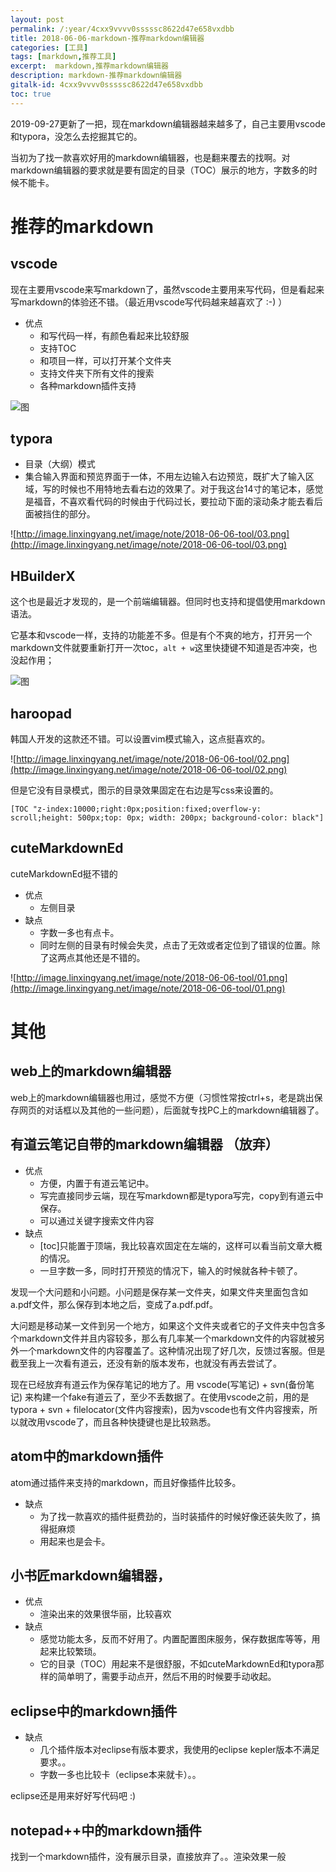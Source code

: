 ```yaml
---
layout: post
permalink: /:year/4cxx9vvvv0sssssc8622d47e658vxdbb
title: 2018-06-06-markdown-推荐markdown编辑器
categories: [工具]
tags: [markdown,推荐工具]
excerpt:  markdown,推荐markdown编辑器
description: markdown-推荐markdown编辑器
gitalk-id: 4cxx9vvvv0sssssc8622d47e658vxdbb
toc: true
---
```


2019-09-27更新了一把，现在markdown编辑器越来越多了，自己主要用vscode和typora，没怎么去挖掘其它的。


当初为了找一款喜欢好用的markdown编辑器，也是翻来覆去的找啊。对markdown编辑器的要求就是要有固定的目录（TOC）展示的地方，字数多的时候不能卡。

# 推荐的markdown

## vscode

现在主要用vscode来写markdown了，虽然vscode主要用来写代码，但是看起来写markdown的体验还不错。（最近用vscode写代码越来越喜欢了 :-) ）

* 优点
  * 和写代码一样，有颜色看起来比较舒服
  * 支持TOC
  * 和项目一样，可以打开某个文件夹
  * 支持文件夹下所有文件的搜索
  * 各种markdown插件支持

![图](http://image.linxingyang.net/image/note/2018-06-06-tool/07.png)

## typora

* 目录（大纲）模式
* 集合输入界面和预览界面于一体，不用左边输入右边预览，既扩大了输入区域，写的时候也不用特地去看右边的效果了。对于我这台14寸的笔记本，感觉是福音，不喜欢看代码的时候由于代码过长，要拉动下面的滚动条才能去看后面被挡住的部分。

![http://image.linxingyang.net/image/note/2018-06-06-tool/03.png](http://image.linxingyang.net/image/note/2018-06-06-tool/03.png)

## HBuilderX

这个也是最近才发现的，是一个前端编辑器。但同时也支持和提倡使用markdown语法。

它基本和vscode一样，支持的功能差不多。但是有个不爽的地方，打开另一个markdown文件就要重新打开一次toc，`alt + w`这里快捷键不知道是否冲突，也没起作用；

![图](http://image.linxingyang.net/image/note/2018-06-06-tool/05.png)

## haroopad

韩国人开发的这款还不错。可以设置vim模式输入，这点挺喜欢的。

![http://image.linxingyang.net/image/note/2018-06-06-tool/02.png](http://image.linxingyang.net/image/note/2018-06-06-tool/02.png)

但是它没有目录模式，图示的目录效果固定在右边是写css来设置的。
```
[TOC "z-index:10000;right:0px;position:fixed;overflow-y: scroll;height: 500px;top: 0px; width: 200px; background-color: black"]
```

## cuteMarkdownEd

cuteMarkdownEd挺不错的

* 优点
  * 左侧目录
* 缺点
  * 字数一多也有点卡。
  * 同时左侧的目录有时候会失灵，点击了无效或者定位到了错误的位置。除了这两点其他还是不错的。

![http://image.linxingyang.net/image/note/2018-06-06-tool/01.png](http://image.linxingyang.net/image/note/2018-06-06-tool/01.png)

# 其他

## web上的markdown编辑器

web上的markdown编辑器也用过，感觉不方便（习惯性常按ctrl+s，老是跳出保存网页的对话框以及其他的一些问题），后面就专找PC上的markdown编辑器了。

## 有道云笔记自带的markdown编辑器 （放弃）

* 优点
  * 方便，内置于有道云笔记中。
  * 写完直接同步云端，现在写markdown都是typora写完，copy到有道云中保存。
  * 可以通过关键字搜索文件内容
* 缺点 
  * [toc]只能置于顶端，我比较喜欢固定在左端的，这样可以看当前文章大概的情况。
  * 一旦字数一多，同时打开预览的情况下，输入的时候就各种卡顿了。

发现一个大问题和小问题。小问题是保存某一文件夹，如果文件夹里面包含如a.pdf文件，那么保存到本地之后，变成了a.pdf.pdf。

大问题是移动某一文件到另一个地方，如果这个文件夹或者它的子文件夹中包含多个markdown文件并且内容较多，那么有几率某一个markdown文件的内容就被另外一个markdown文件的内容覆盖了。这种情况出现了好几次，反馈过客服。但是截至我上一次看有道云，还没有新的版本发布，也就没有再去尝试了。

现在已经放弃有道云作为保存笔记的地方了。用 vscode(写笔记) + svn(备份笔记) 来构建一个fake有道云了，至少不丢数据了。在使用vscode之前，用的是 typora + svn + filelocator(文件内容搜索)，因为vscode也有文件内容搜索，所以就改用vscode了，而且各种快捷键也是比较熟悉。

## atom中的markdown插件

atom通过插件来支持的markdown，而且好像插件比较多。

* 缺点
  * 为了找一款喜欢的插件挺费劲的，当时装插件的时候好像还装失败了，搞得挺麻烦
  * 用起来也是会卡。

## 小书匠markdown编辑器，

* 优点
  * 渲染出来的效果很华丽，比较喜欢
* 缺点    
  * 感觉功能太多，反而不好用了。内置配置图床服务，保存数据库等等，用起来比较繁琐。
  *  它的目录（TOC）用起来不是很舒服，不如cuteMarkdownEd和typora那样的简单明了，需要手动点开，然后不用的时候要手动收起。

## eclipse中的markdown插件

* 缺点
  * 几个插件版本对eclipse有版本要求，我使用的eclipse kepler版本不满足要求。。
  * 字数一多也比较卡（eclipse本来就卡）。。

eclipse还是用来好好写代码吧 :)

## notepad++中的markdown插件

找到一个markdown插件，没有展示目录，直接放弃了。。渲染效果一般
